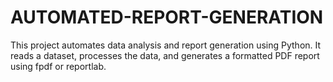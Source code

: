 # AUTOMATED-REPORT-GENERATION
This project automates data analysis and report generation using Python. It reads a dataset, processes the data, and generates a formatted PDF report using fpdf or reportlab. 

